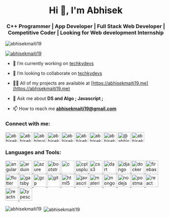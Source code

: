 <h1 align="center">Hi 👋, I'm Abhisek</h1>
<h3 align="center">C++ Programmer | App Developer | Full Stack Web Developer | Competitive Coder | Looking for Web development Internship</h3>

<p align="left"> <img src="https://komarev.com/ghpvc/?username=abhisekmaiti19&label=Profile%20views&color=0e75b6&style=flat" alt="abhisekmaiti19" /> </p>

<p align="left"> <a href="https://twitter.com/abhisekmaiti19" target="blank"><img src="https://img.shields.io/twitter/follow/abhisekmaiti19?logo=twitter&style=for-the-badge" alt="abhisekmaiti19" /></a> </p>

- 🔭 I’m currently working on [techkydevs](https://github.com/abhisekmaiti19/)

- 👯 I’m looking to collaborate on [techkydevs](https://github.com/abhisekmaiti19/)

- 👨‍💻 All of my projects are available at [https://abhisekmaiti19.me](https://abhisekmaiti19.me)

- 💬 Ask me about **DS and Algo ; Javascript ;**

- 📫 How to reach me **abhisekmaiti19@gmail.com**

<h3 align="left">Connect with me:</h3>
<p align="left">
<a href="https://twitter.com/abhisekmaiti19" target="blank"><img align="center" src="https://cdn.jsdelivr.net/npm/simple-icons@3.0.1/icons/twitter.svg" alt="abhisekmaiti19" height="30" width="40" /></a>
<a href="https://linkedin.com/in/abhisekmaiti19" target="blank"><img align="center" src="https://cdn.jsdelivr.net/npm/simple-icons@3.0.1/icons/linkedin.svg" alt="abhisekmaiti19" height="30" width="40" /></a>
<a href="https://fb.com/abhimaiti.official" target="blank"><img align="center" src="https://cdn.jsdelivr.net/npm/simple-icons@3.0.1/icons/facebook.svg" alt="abhimaiti.official" height="30" width="40" /></a>
<a href="https://instagram.com/abhisek2maiti" target="blank"><img align="center" src="https://cdn.jsdelivr.net/npm/simple-icons@3.0.1/icons/instagram.svg" alt="abhisek2maiti" height="30" width="40" /></a>
<a href="https://www.codechef.com/users/abhisekmaiti19" target="blank"><img align="center" src="https://cdn.jsdelivr.net/npm/simple-icons@3.1.0/icons/codechef.svg" alt="abhisekmaiti19" height="30" width="40" /></a>
<a href="https://www.hackerrank.com/abhisekmaiti19" target="blank"><img align="center" src="https://cdn.jsdelivr.net/npm/simple-icons@3.0.1/icons/hackerrank.svg" alt="abhisekmaiti19" height="30" width="40" /></a>
<a href="https://codeforces.com/profile/abhisekmaiti19" target="blank"><img align="center" src="https://cdn.jsdelivr.net/npm/simple-icons@3.0.1/icons/codeforces.svg" alt="abhisekmaiti19" height="30" width="40" /></a>
<a href="https://www.leetcode.com/abhisekmaiti19" target="blank"><img align="center" src="https://cdn.jsdelivr.net/npm/simple-icons@3.0.1/icons/leetcode.svg" alt="abhisekmaiti19" height="30" width="40" /></a>
<a href="https://www.hackerearth.com/@abhisekmaiti19" target="blank"><img align="center" src="https://cdn.jsdelivr.net/npm/simple-icons@3.0.1/icons/hackerearth.svg" alt="@abhisekmaiti19" height="30" width="40" /></a>
<a href="https://auth.geeksforgeeks.org/user/abhisekmaiti19" target="blank"><img align="center" src="https://cdn.jsdelivr.net/npm/simple-icons@3.0.1/icons/geeksforgeeks.svg" alt="abhisekmaiti19" height="30" width="40" /></a>
</p>

<h3 align="left">Languages and Tools:</h3>
<p align="left"> <a href="https://angular.io" target="_blank"> <img src="https://devicons.github.io/devicon/devicon.git/icons/angularjs/angularjs-original.svg" alt="angularjs" width="40" height="40"/> </a> <a href="https://www.arduino.cc/" target="_blank"> <img src="https://cdn.worldvectorlogo.com/logos/arduino-1.svg" alt="arduino" width="40" height="40"/> </a> <a href="https://azure.microsoft.com/en-in/" target="_blank"> <img src="https://www.vectorlogo.zone/logos/microsoft_azure/microsoft_azure-icon.svg" alt="azure" width="40" height="40"/> </a> <a href="https://getbootstrap.com" target="_blank"> <img src="https://devicons.github.io/devicon/devicon.git/icons/bootstrap/bootstrap-plain.svg" alt="bootstrap" width="40" height="40"/> </a> <a href="https://www.cprogramming.com/" target="_blank"> <img src="https://devicons.github.io/devicon/devicon.git/icons/c/c-original.svg" alt="c" width="40" height="40"/> </a> <a href="https://www.w3schools.com/cpp/" target="_blank"> <img src="https://devicons.github.io/devicon/devicon.git/icons/cplusplus/cplusplus-original.svg" alt="cplusplus" width="40" height="40"/> </a> <a href="https://www.w3schools.com/css/" target="_blank"> <img src="https://devicons.github.io/devicon/devicon.git/icons/css3/css3-original-wordmark.svg" alt="css3" width="40" height="40"/> </a> <a href="https://dart.dev" target="_blank"> <img src="https://www.vectorlogo.zone/logos/dartlang/dartlang-icon.svg" alt="dart" width="40" height="40"/> </a> <a href="https://www.djangoproject.com/" target="_blank"> <img src="https://devicons.github.io/devicon/devicon.git/icons/django/django-original.svg" alt="django" width="40" height="40"/> </a> <a href="https://www.docker.com/" target="_blank"> <img src="https://devicons.github.io/devicon/devicon.git/icons/docker/docker-original-wordmark.svg" alt="docker" width="40" height="40"/> </a> <a href="https://firebase.google.com/" target="_blank"> <img src="https://www.vectorlogo.zone/logos/firebase/firebase-icon.svg" alt="firebase" width="40" height="40"/> </a> <a href="https://flutter.dev" target="_blank"> <img src="https://www.vectorlogo.zone/logos/flutterio/flutterio-icon.svg" alt="flutter" width="40" height="40"/> </a> <a href="https://www.gatsbyjs.com/" target="_blank"> <img src="https://www.vectorlogo.zone/logos/gatsbyjs/gatsbyjs-icon.svg" alt="gatsby" width="40" height="40"/> </a> <a href="https://cloud.google.com" target="_blank"> <img src="https://www.vectorlogo.zone/logos/google_cloud/google_cloud-icon.svg" alt="gcp" width="40" height="40"/> </a> <a href="https://git-scm.com/" target="_blank"> <img src="https://www.vectorlogo.zone/logos/git-scm/git-scm-icon.svg" alt="git" width="40" height="40"/> </a> <a href="https://www.w3.org/html/" target="_blank"> <img src="https://devicons.github.io/devicon/devicon.git/icons/html5/html5-original-wordmark.svg" alt="html5" width="40" height="40"/> </a> <a href="https://developer.mozilla.org/en-US/docs/Web/JavaScript" target="_blank"> <img src="https://devicons.github.io/devicon/devicon.git/icons/javascript/javascript-original.svg" alt="javascript" width="40" height="40"/> </a> <a href="https://materializecss.com/" target="_blank"> <img src="https://raw.githubusercontent.com/prplx/svg-logos/5585531d45d294869c4eaab4d7cf2e9c167710a9/svg/materialize.svg" alt="materialize" width="40" height="40"/> </a> <a href="https://www.mongodb.com/" target="_blank"> <img src="https://devicons.github.io/devicon/devicon.git/icons/mongodb/mongodb-original-wordmark.svg" alt="mongodb" width="40" height="40"/> </a> <a href="https://nodejs.org" target="_blank"> <img src="https://devicons.github.io/devicon/devicon.git/icons/nodejs/nodejs-original-wordmark.svg" alt="nodejs" width="40" height="40"/> </a> <a href="https://postman.com" target="_blank"> <img src="https://www.vectorlogo.zone/logos/getpostman/getpostman-icon.svg" alt="postman" width="40" height="40"/> </a> <a href="https://reactjs.org/" target="_blank"> <img src="https://devicons.github.io/devicon/devicon.git/icons/react/react-original-wordmark.svg" alt="react" width="40" height="40"/> </a> <a href="https://reactnative.dev/" target="_blank"> <img src="https://reactnative.dev/img/header_logo.svg" alt="reactnative" width="40" height="40"/> </a> <a href="https://www.typescriptlang.org/" target="_blank"> <img src="https://devicons.github.io/devicon/devicon.git/icons/typescript/typescript-original.svg" alt="typescript" width="40" height="40"/> </a> </p>

<p><img align="left" src="https://github-readme-stats.vercel.app/api/top-langs?username=abhisekmaiti19&show_icons=true&locale=en&layout=compact" alt="abhisekmaiti19" /></p>

<p>&nbsp;<img align="center" src="https://github-readme-stats.vercel.app/api?username=abhisekmaiti19&show_icons=true&locale=en" alt="abhisekmaiti19" /></p>
